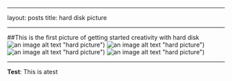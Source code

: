 ***
layout: posts
title: hard disk picture
***
##This is the first picture of getting started creativity with hard disk
![an image alt text]({{fjalalvand.github.io}}/assets/images/hardpic.jpg) "hard picture")
![an image alt text]({{fjalalvand.github.io}}/assets/images/7.jpg) "hard picture")
![an image alt text]({{fjalalvand.github.io}}/assets/images/8.jpg) "hard picture")
![an image alt text]({{fjalalvand.github.io}}/assets/images/9.jpg) "hard picture")
***
**Test**: This is atest
